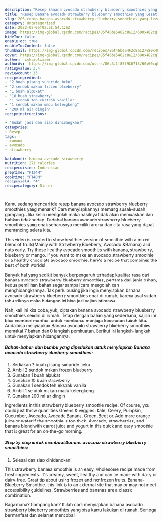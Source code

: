 ```yaml
---
description: "Resep Banana avocado strawberry blueberry smoothies yang Lezat Sekali"
title: "Resep Banana avocado strawberry blueberry smoothies yang Lezat Sekali"
slug: 205-resep-banana-avocado-strawberry-blueberry-smoothies-yang-lezat-sekali
category: Uncategorized
date: 2022-02-05T02:01:54.126Z
image: https://img-global.cpcdn.com/recipes/85f46be5462c8a12/680x482cq70/banana-avocado-strawberry-blueberry-smoothies-foto-resep-utama.jpg
hideToc: false
enableToc: true
enableTocContent: false
thumbnail: https://img-global.cpcdn.com/recipes/85f46be5462c8a12/680x482cq70/banana-avocado-strawberry-blueberry-smoothies-foto-resep-utama.jpg
cover: https://img-global.cpcdn.com/recipes/85f46be5462c8a12/680x482cq70/banana-avocado-strawberry-blueberry-smoothies-foto-resep-utama.jpg
author:  ichaauliaami
authorAv:  https://img-global.cpcdn.com/users/06c3c1f85f986713/60x60cq50/avatar.jpg
ratingvalue: 3.4
reviewcount: 13
recipeingredient:
- "2 buah pisang sunpride beku"
- "2 sendok makan frozen blueberry"
- "1 buah alpukat"
- "10 buah strawberry"
- "1 sendok teh ekstrak vanilla"
- "1 sendok makan madu kelengkeng"
- "200 ml air dingin"
recipeinstructions:

- "Sudah jadi dan siap dihidangkan!"
categories:
- Resep
tags:
- banana
- avocado
- strawberry

katakunci: banana avocado strawberry 
nutrition: 271 calories
recipecuisine: Indonesian
preptime: "PT34M"
cooktime: "PT48M"
recipeyield: "4"
recipecategory: Dinner

---
```



Kamu sedang mencari ide resep banana avocado strawberry blueberry smoothies yang menarik? Cara menyiapkannya memang susah-susah gampang. Jika keliru mengolah maka hasilnya tidak akan memuaskan dan bahkan tidak sedap. Padahal banana avocado strawberry blueberry smoothies yang enak seharusnya memiliki aroma dan cita rasa yang dapat memancing selera kita.


This video is created to show healthier version of smoothie with a mixed blend of fruits(Mainly with Strawberry,Blueberry, Avocado &amp;Banana) and nuts early. Try these healthy avocado smoothies with banana, strawberry, blueberry or mango. If you want to make an avocado strawberry smoothie or a healthy chocolate avocado smoothie, here&#39;s a recipe that combines the best of both worlds!

Banyak hal yang sedikit banyak berpengaruh terhadap kualitas rasa dari banana avocado strawberry blueberry smoothies, pertama dari jenis bahan, kedua pemilihan bahan segar sampai cara mengolah dan menghidangkannya. Tak perlu pusing jika ingin menyiapkan banana avocado strawberry blueberry smoothies enak di rumah, karena asal sudah tahu triknya maka hidangan ini bisa jadi sajian istimewa.


Nah, kali ini kita coba, yuk, ciptakan banana avocado strawberry blueberry smoothies sendiri di rumah. Tetap dengan bahan yang sederhana, sajian ini bisa memberi manfaat untuk membantu menjaga kesehatan tubuh kita. Anda bisa menyiapkan Banana avocado strawberry blueberry smoothies memakai 7 bahan dan 0 langkah pembuatan. Berikut ini langkah-langkah untuk menyiapkan hidangannya.

<!--inarticleads1-->

##### Bahan-bahan dan bumbu yang diperlukan untuk menyiapkan Banana avocado strawberry blueberry smoothies:

1. Sediakan 2 buah pisang sunpride beku
1. Ambil 2 sendok makan frozen blueberry
1. Gunakan 1 buah alpukat
1. Gunakan 10 buah strawberry
1. Gunakan 1 sendok teh ekstrak vanilla
1. Ambil 1 sendok makan madu kelengkeng
1. Gunakan 200 ml air dingin


Ingredients in this strawberry blueberry smoothie recipe. Of course, you could just throw quantities Greens &amp; veggies: Kale, Celery, Pumpkin, Cucumber, Avocado, Avocado Banana, Green, Beet or. Add more orange juice or water if the smoothie is too thick. Avocado, strawberries, and banana blend with carrot juice and yogurt in this quick and easy smoothie that is great for an on-the-go morning. 

<!--inarticleads2-->

##### Step by step untuk membuat Banana avocado strawberry blueberry smoothies:


1. Selesai dan siap dihidangkan!

This strawberry banana smoothie is an easy, wholesome recipe made from fresh ingredients. It&#39;s creamy, sweet, healthy and can be made with dairy or dairy-free. Great tip about using frozen and nonfrozen fruits. Banana-Blueberry Smoothie. this link is to an external site that may or may not meet accessibility guidelines. Strawberries and bananas are a classic combination. 

Bagaimana? Gampang kan? Itulah cara menyiapkan banana avocado strawberry blueberry smoothies yang bisa kamu lakukan di rumah. Semoga bermanfaat dan selamat mencoba!
